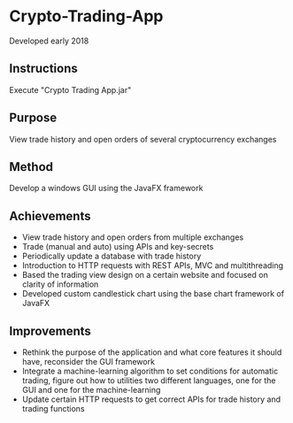 # Crypto-Trading-App

Developed early 2018

## Instructions

Execute "Crypto Trading App.jar"

## Purpose

View trade history and open orders of several cryptocurrency exchanges

## Method

Develop a windows GUI using the JavaFX framework

## Achievements

-	View trade history and open orders from multiple exchanges
-	Trade (manual and auto) using APIs and key-secrets
-	Periodically update a database with trade history
-	Introduction to HTTP requests with REST APIs, MVC and multithreading
-	Based the trading view design on a certain website and focused on clarity of information
-	Developed custom candlestick chart using the base chart framework of JavaFX

## Improvements

-	Rethink the purpose of the application and what core features it should have, reconsider the GUI framework
-	Integrate a machine-learning algorithm to set conditions for automatic trading, figure out how to utilities two different languages, one for the GUI and one for the machine-learning
-	Update certain HTTP requests to get correct APIs for trade history and trading functions
